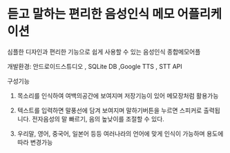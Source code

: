 # 듣고 말하는 편리한 음성인식 메모 어플리케이션 
          

심플한 디자인과 편리한 기능으로 쉽게 사용할 수 있는 음성인식 종합메모어플   



개발환경: 안드로이드스튜디오 , SQLite DB ,Google TTS , STT API




구성기능 

1. 목소리를 인식하여 여백의공간에 보여지며 저장기능이 있어 메모장처럼 활용가능


2. 텍스트를 입력하면 말풍선에 담겨 보여지며  말하기버튼을 누르면 스피커로 출력됩니다.
      전자음성의 말 빠르기, 음의 높낮이를 조절할 수 있다.


3. 우리말, 영어, 중국어, 일본어 등등 여러나라의 언어에 맞게 인식이 가능하며 용도에따라 변경가능 

          

